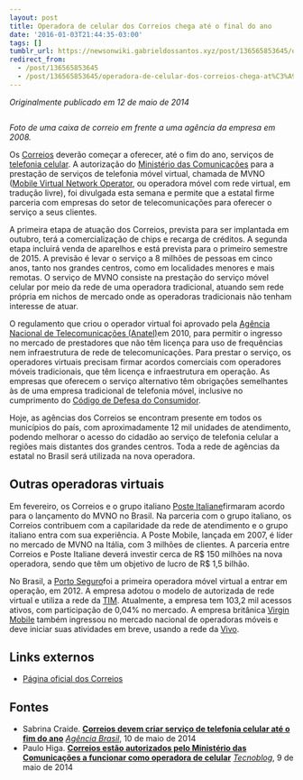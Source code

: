 ```yaml
---
layout: post
title: Operadora de celular dos Correios chega até o final do ano
date: '2016-01-03T21:44:35-03:00'
tags: []
tumblr_url: https://newsonwiki.gabrieldossantos.xyz/post/136565853645/operadora-de-celular-dos-correios-chega-at%C3%A9-o
redirect_from:
  - /post/136565853645
  - /post/136565853645/operadora-de-celular-dos-correios-chega-at%C3%A9-o
---
```

_Originalmente publicado em 12 de maio de 2014_

<figure class="tmblr-full" data-orig-height="385" data-orig-width="540" data-orig-src="https://64.media.tumblr.com/118af2e9106bed11e25b9fcd1790e1f5/tumblr_inline_o0epwoO26j1qchs0q_540.jpg"><img src="https://64.media.tumblr.com/331a0394df52f48eea07104c2d924a76/tumblr_inline_p8xr3f0RBU1qchs0q_540.jpg" alt="" data-orig-height="385" data-orig-width="540" data-orig-src="https://64.media.tumblr.com/118af2e9106bed11e25b9fcd1790e1f5/tumblr_inline_o0epwoO26j1qchs0q_540.jpg"></figure>

_Foto de uma caixa de correio em frente a uma agência da empresa em 2008._

Os [Correios](https://pt.wikipedia.org/wiki/Empresa_Brasileira_de_Correios_e_Tel%C3%A9grafos "w:Empresa Brasileira de Correios e Telégrafos") deverão começar a oferecer, até o fim do ano, serviços de [telefonia celular](https://pt.wikipedia.org/wiki/Telefone_celular "w:Telefone celular"). A autorização do [Ministério das Comunicações](https://pt.wikipedia.org/wiki/Minist%C3%A9rio_das_Comunica%C3%A7%C3%B5es_(Brasil) "w:Ministério das Comunicações (Brasil)") para a prestação de serviços de telefonia móvel virtual, chamada de MVNO ([Mobile Virtual Network Operator](https://pt.wikipedia.org/wiki/Operadora_m%C3%B3vel_com_rede_virtual "w:Operadora móvel com rede virtual"), ou operadora móvel com rede virtual, em tradução livre), foi divulgada esta semana e permite que a estatal firme parceria com empresas do setor de telecomunicações para oferecer o serviço a seus clientes.

A primeira etapa de atuação dos Correios, prevista para ser implantada em outubro, terá a comercialização de chips e recarga de créditos. A segunda etapa incluirá venda de aparelhos e está prevista para o primeiro semestre de 2015. A previsão é levar o serviço a 8 milhões de pessoas em cinco anos, tanto nos grandes centros, como em localidades menores e mais remotas. O serviço de MVNO consiste na prestação do serviço móvel celular por meio da rede de uma operadora tradicional, atuando sem rede própria em nichos de mercado onde as operadoras tradicionais não tenham interesse de atuar.

O regulamento que criou o operador virtual foi aprovado pela [Agência Nacional de Telecomunicações (Anatel)](https://pt.wikipedia.org/wiki/Ag%C3%AAncia_Nacional_de_Telecomunica%C3%A7%C3%B5es "w:Agência Nacional de Telecomunicações")em 2010, para permitir o ingresso no mercado de prestadores que não têm licença para uso de frequências nem infraestrutura de rede de telecomunicações. Para prestar o serviço, os operadores virtuais precisam firmar acordos comerciais com operadores móveis tradicionais, que têm licença e infraestrutura em operação. As empresas que oferecem o serviço alternativo têm obrigações semelhantes às de uma empresa tradicional de telefonia móvel, inclusive no cumprimento do [Código de Defesa do Consumidor](https://pt.wikipedia.org/wiki/C%C3%B3digo_de_Defesa_do_Consumidor "w:Código de Defesa do Consumidor").

Hoje, as agências dos Correios se encontram presente em todos os municípios do país, com aproximadamente 12 mil unidades de atendimento, podendo melhorar o acesso do cidadão ao serviço de telefonia celular a regiões mais distantes dos grandes centros. Toda a rede de agências da estatal no Brasil será utilizada na nova operadora.

## Outras operadoras virtuais

Em fevereiro, os Correios e o grupo italiano [Poste Italiane](https://pt.wikipedia.org/wiki/en:Poste_italiane "w:en:Poste italiane")firmaram acordo para o lançamento do MVNO no Brasil. Na parceria com o grupo italiano, os Correios contribuem com a capilaridade da rede de atendimento e o grupo italiano entra com sua experiência. A Poste Mobile, lançada em 2007, é líder no mercado de MVNO na Itália, com 3 milhões de clientes. A parceria entre Correios e Poste Italiane deverá investir cerca de R$ 150 milhões na nova operadora, sendo que têm um objetivo de lucro de R$ 1,5 bilhão.

No Brasil, a [Porto Seguro](https://pt.wikipedia.org/wiki/Porto_Seguro_Seguros "w:Porto Seguro Seguros")foi a primeira operadora móvel virtual a entrar em operação, em 2012. A empresa adotou o modelo de autorizada de rede virtual e utiliza a rede da [TIM](https://pt.wikipedia.org/wiki/TIM_Brasil "w:TIM Brasil"). Atualmente, a empresa tem 103,2 mil acessos ativos, com participação de 0,04% no mercado. A empresa britânica [Virgin Mobile](https://pt.wikipedia.org/wiki/en:Virgin_Mobile "w:en:Virgin Mobile") também ingressou no mercado nacional de operadoras móveis e deve iniciar suas atividades em breve, usando a rede da [Vivo](https://pt.wikipedia.org/wiki/Vivo "w:Vivo").

## Links externos

- [Página oficial dos Correios](http://www.correios.com.br/)

## Fontes

- Sabrina Craide. **[Correios devem criar serviço de telefonia celular até o fim do ano](http://agenciabrasil.ebc.com.br/economia/noticia/2014-05/correios-devem-oferecer-servicos-de-telefonia-ate-o-fim-do-ano)** _[Agência Brasil](https://pt.wikipedia.org/wiki/Ag%C3%AAncia_Brasil "w:Agência Brasil")_, 10 de maio de 2014
- Paulo Higa. **[Correios estão autorizados pelo Ministério das Comunicações a funcionar como operadora de celular](http://tecnoblog.net/156226/correios-operadora-celular-minicom/)** _[Tecnoblog](https://pt.wikipedia.org/wiki/Tecnoblog "w:Tecnoblog")_, 9 de maio de 2014
